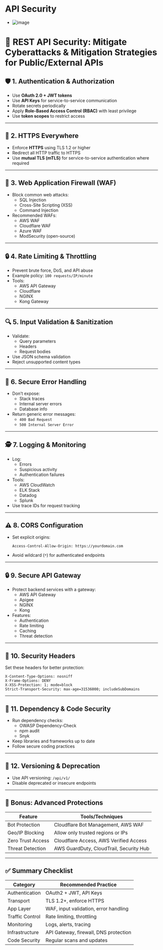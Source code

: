 # API Security
* ![image](https://github.com/sanjeevkomma/Spring-Boot/assets/7721150/660f7bed-0c28-4864-8a8a-4e1d28a9f00d)


# 🔐 REST API Security: Mitigate Cyberattacks & Mitigation Strategies for Public/External APIs

## 🛡️ 1. Authentication & Authorization

- Use **OAuth 2.0 + JWT tokens**
- Use **API Keys** for service-to-service communication
- Rotate secrets periodically
- Apply **Role-Based Access Control (RBAC)** with least privilege
- Use **token scopes** to restrict access

---

## 🔐 2. HTTPS Everywhere

- Enforce **HTTPS** using TLS 1.2 or higher
- Redirect all HTTP traffic to HTTPS
- Use **mutual TLS (mTLS)** for service-to-service authentication where required

---

## 🧱 3. Web Application Firewall (WAF)

- Block common web attacks:
  - SQL Injection
  - Cross-Site Scripting (XSS)
  - Command Injection
- Recommended WAFs:
  - AWS WAF
  - Cloudflare WAF
  - Azure WAF
  - ModSecurity (open-source)

---

## 🔒 4. Rate Limiting & Throttling

- Prevent brute force, DoS, and API abuse
- Example policy: `100 requests/IP/minute`
- Tools:
  - AWS API Gateway
  - Cloudflare
  - NGINX
  - Kong Gateway

---

## 🔍 5. Input Validation & Sanitization

- Validate:
  - Query parameters
  - Headers
  - Request bodies
- Use JSON schema validation
- Reject unsupported content types

---

## 📑 6. Secure Error Handling

- Don’t expose:
  - Stack traces
  - Internal server errors
  - Database info
- Return generic error messages:
  - `400 Bad Request`
  - `500 Internal Server Error`

---

## 🕵️ 7. Logging & Monitoring

- Log:
  - Errors
  - Suspicious activity
  - Authentication failures
- Tools:
  - AWS CloudWatch
  - ELK Stack
  - Datadog
  - Splunk
- Use trace IDs for request tracking

---

## ⚠️ 8. CORS Configuration

- Set explicit origins:
  ```http
  Access-Control-Allow-Origin: https://yourdomain.com
  ```
- Avoid wildcard (`*`) for authenticated endpoints

---

## 🔒 9. Secure API Gateway

- Protect backend services with a gateway:
  - AWS API Gateway
  - Apigee
  - NGINX
  - Kong
- Features:
  - Authentication
  - Rate limiting
  - Caching
  - Threat detection

---

## 🧠 10. Security Headers

Set these headers for better protection:

```http
X-Content-Type-Options: nosniff
X-Frame-Options: DENY
X-XSS-Protection: 1; mode=block
Strict-Transport-Security: max-age=31536000; includeSubDomains
```

---

## 🧬 11. Dependency & Code Security

- Run dependency checks:
  - OWASP Dependency-Check
  - npm audit
  - Snyk
- Keep libraries and frameworks up to date
- Follow secure coding practices

---

## 🔄 12. Versioning & Deprecation

- Use API versioning: `/api/v1/`
- Disable deprecated or insecure endpoints

---

## 🧰 Bonus: Advanced Protections

| Feature             | Tools/Techniques                      |
|---------------------|----------------------------------------|
| Bot Protection       | Cloudflare Bot Management, AWS WAF    |
| Geo/IP Blocking      | Allow only trusted regions or IPs     |
| Zero Trust Access    | Cloudflare Access, AWS Verified Access|
| Threat Detection     | AWS GuardDuty, CloudTrail, Security Hub |

---

## ✅ Summary Checklist

| Category         | Recommended Practice                  |
|------------------|----------------------------------------|
| Authentication   | OAuth2 + JWT, API Keys                |
| Transport        | TLS 1.2+, enforce HTTPS               |
| App Layer        | WAF, input validation, error handling |
| Traffic Control  | Rate limiting, throttling             |
| Monitoring       | Logs, alerts, tracing                 |
| Infrastructure   | API Gateway, firewall, DNS protection |
| Code Security    | Regular scans and updates             |


